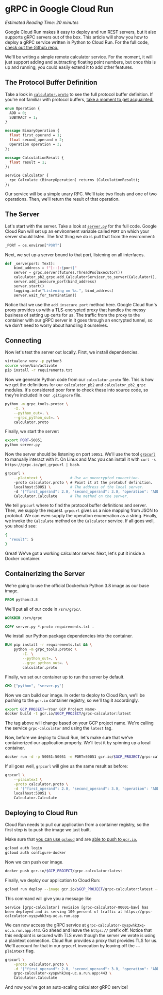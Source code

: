 # gRPC in Google Cloud Run

*Estimated Reading Time: 20 minutes*

Google Cloud Run makes it easy to deploy and run REST servers, but it also
supports gRPC servers out of the box. This article will show you how to
deploy a gRPC service written in Python to Cloud Run. For the full code, [check
out the Github repo.](https://github.com/grpc-ecosystem/grpc-cloud-run-example)

We'll be writing a simple remote calculator service. For the moment, it will
just support adding and subtracting floating point numbers, but once this is up
and running, you could easily extend it to add other features.

## The Protocol Buffer Definition

Take a look in [`calculator.proto`](calculator.proto) to see the full protocol buffer definition. If
you're not familiar with protocol buffers,
[take a moment to get acquainted.](https://developers.google.com/protocol-buffers)

```protobuf
enum Operation {
  ADD = 0;
  SUBTRACT = 1;
}

message BinaryOperation {
  float first_operand = 1;
  float second_operand = 2;
  Operation operation = 3;
};

message CalculationResult {
  float result = 1;
};

service Calculator {
  rpc Calculate (BinaryOperation) returns (CalculationResult);
};
```

Our service will be a simple unary RPC. We'll take two floats and one of two
operations. Then, we'll return the result of that operation.

## The Server

Let's start with the server. Take a look at [`server.py`](server.py) for the full code.
Google Cloud Run will set up an environment variable called `PORT` on which your
server should listen. The first thing we do is pull that from the environment:

```python
_PORT = os.environ["PORT"]
```

Next, we set up a server bound to that port, listening on all interfaces.

```python
def _serve(port: Text):
    bind_address = f"[::]:{port}"
    server = grpc.server(futures.ThreadPoolExecutor())
    calculator_pb2_grpc.add_CalculatorServicer_to_server(Calculator(), server)
    server.add_insecure_port(bind_address)
    server.start()
    logging.info("Listening on %s.", bind_address)
    server.wait_for_termination()
```

Notice that we use the `add_insecure_port` method here. Google Cloud Run's proxy
provides us with a TLS-encrypted proxy that handles the messy business of
setting up certs for us. The traffic from the proxy to the container with our
gRPC server in it goes through an encrypted tunnel, so we don't need to worry
about handling it ourselves.

## Connecting

Now let's test the server out locally. First, we install dependencies.

```bash
virtualenv venv -p python3
source venv/bin/activate
pip install -r requirements.txt
```

Now we generate Python code from our `calculator.proto` file. This is how
we get the definitions for our `calculator_pb2` and `calculator_pb2_grpc`
modules. It's considered poor form to check these into source code, so they're
included in our `.gitignore` file.

```bash
python -m grpc_tools.protoc \
    -I. \
    --python_out=. \
    --grpc_python_out=. \
    calculator.proto
```

Finally, we start the server:

```bash
export PORT=50051
python server.py
```

Now the server should be listening on port `50051`. We'll use the tool
[`grpcurl`](https://github.com/fullstorydev/grpcurl) to manually interact with it.
On Linux and Mac you can install it with `curl -s https://grpc.io/get_grpcurl | bash`.

```bash
grpcurl \
    --plaintext \             # Use an unencrypted connection.
    -proto calculator.proto \ # Point it at the protobuf definition.
    localhost:50051 \         # The address of the local server.
    -d '{"first_operand": 2.0, "second_operand": 3.0, "operation": "ADD"}' \
    Calculator.Calculate      # The method on the server.
```

We tell `grpcurl` where to find the protocol buffer definitions and server.
Then, we supply the request. `grpcurl` gives us a nice mapping from JSON to
protobuf. We can even supply the operation enumeration as a string. Finally, we
invoke the `Calculate` method on the `Calculator` service. If all goes well, you
should see:

```bash
{
  "result": 5
}
```

Great! We've got a working calculator server. Next, let's put it inside a
Docker container.

## Containerizing the Server

We're going to use the official Dockerhub Python 3.8 image as our base image.

```Dockerfile
FROM python:3.8
```

We'll put all of our code in `/srv/grpc/`.

```Dockerfile
WORKDIR /srv/grpc

COPY server.py *.proto requirements.txt .
```

We install our Python package dependencies into the container.


```Dockerfile
RUN pip install -r requirements.txt && \
    python -m grpc_tools.protoc \
        -I. \
        --python_out=. \
        --grpc_python_out=. \
        calculator.proto
```

Finally, we set our container up to run the server by default.

```Dockerfile
CMD ["python", "server.py"]
```

Now we can build our image. In order to deploy to Cloud Run, we'll be pushing to
the `gcr.io` container registry, so we'll tag it accordingly.

```bash
export GCP_PROJECT=<Your GCP Project Name>
docker build -t gcr.io/$GCP_PROJECT/grpc-calculator:latest
```

The tag above will change based on your GCP project name. We're calling the
service `grpc-calculator` and using the `latest` tag.

Now, before we deploy to Cloud Run, let's make sure that we've containerized our
application properly. We'll test it by spinning up a local container.

```bash
docker run -d -p 50051:50051 -e PORT=50051 gcr.io/$GCP_PROJECT/grpc-calculator:latest
```

If all goes well, `grpcurl` will give us the same result as before:

```bash
grpcurl \
    --plaintext \
    -proto calculator.proto \
    -d '{"first_operand": 2.0, "second_operand": 3.0, "operation": "ADD"}' \
    localhost:50051 \
    Calculator.Calculate
```

## Deploying to Cloud Run

Cloud Run needs to pull our application from a container registry, so the first
step is to push the image we just built.

Make sure that [you can use `gcloud`](https://cloud.google.com/sdk/gcloud/reference/auth/login)
and are [able to push to `gcr.io`.](https://cloud.google.com/container-registry/docs/pushing-and-pulling)

```bash
gcloud auth login
gcloud auth configure-docker
```

Now we can push our image.

```bash
docker push gcr.io/$GCP_PROJECT/grpc-calculator:latest
```

Finally, we deploy our application to Cloud Run:

```bash
gcloud run deploy --image gcr.io/$GCP_PROJECT/grpc-calculator:latest --platform managed
```

This command will give you a message like
```
Service [grpc-calculator] revision [grpc-calculator-00001-baw] has been deployed and is serving 100 percent of traffic at https://grpc-calculator-xyspwhk3xq-uc.a.run.app
```

We can now access the gRPC service at
`grpc-calculator-xyspwhk3xq-uc.a.run.app:443`. Go ahead and leave the `https://`
prefix off. Notice that this endpoint is secured with TLS even though the server
we wrote is using a plaintext connection. Cloud Run provides a proxy that
provides TLS for us. We'll account for that in our `grpcurl` invocation by
leaving off the `--plaintext` flag.

```bash
grpcurl \
    -proto calculator.proto \
    -d '{"first_operand": 2.0, "second_operand": 3.0, "operation": "ADD"}' \
    grpc-calculator-xyspwhk3xq-uc.a.run.app:443 \
    Calculator.Calculate
```

And now you've got an auto-scaling calculator gRPC service!
